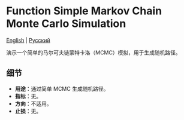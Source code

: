 # Function Simple Markov Chain Monte Carlo Simulation
[English](README.md) | [Русский](README_ru.md)

演示一个简单的马尔可夫链蒙特卡洛（MCMC）模拟，用于生成随机路径。

## 细节
- **用途**：通过简单 MCMC 生成随机路径。
- **指标**：无。
- **方向**：不适用。
- **止损**：无。

